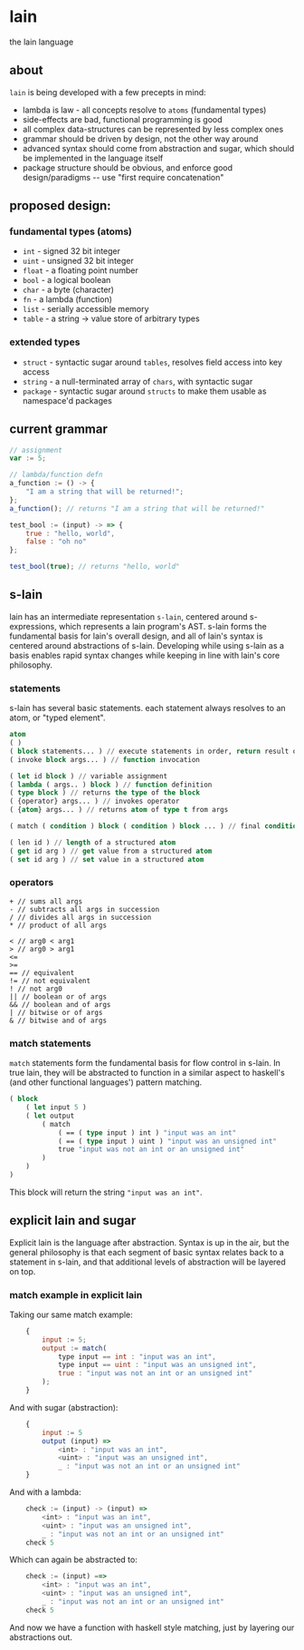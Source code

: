 # lain
the lain language

## about
`lain` is being developed with a few precepts in mind:
* lambda is law - all concepts resolve to `atoms` (fundamental types)
* side-effects are bad, functional programming is good
* all complex data-structures can be represented by less complex ones
* grammar should be driven by design, not the other way around
* advanced syntax should come from abstraction and sugar, which should be implemented in the language itself
* package structure should be obvious, and enforce good design/paradigms -- use "first require concatenation"

## proposed design:

### fundamental types (atoms)
* `int` - signed 32 bit integer
* `uint` - unsigned 32 bit integer
* `float` - a floating point number
* `bool` - a logical boolean
* `char` - a byte (character)
* `fn` - a lambda (function)
* `list` - serially accessible memory
* `table` - a string -> value store of arbitrary types

### extended types
* `struct` - syntactic sugar around `tables`, resolves field access into key access
* `string` - a null-terminated array of `chars`, with syntactic sugar
* `package` - syntactic sugar around `structs` to make them usable as namespace'd packages

## current grammar
```javascript
// assignment
var := 5;

// lambda/function defn
a_function := () -> {
	"I am a string that will be returned!";
};
a_function(); // returns "I am a string that will be returned!"

test_bool := (input) -> => {
	true : "hello, world",
	false : "oh no"
};

test_bool(true); // returns "hello, world"
```


## s-lain
lain has an intermediate representation `s-lain`, centered around s-expressions, which represents a lain program's AST.
s-lain forms the fundamental basis for lain's overall design, and all of lain's syntax is centered around abstractions of s-lain.
Developing while using s-lain as a basis enables rapid syntax changes while keeping in line with lain's core philosophy.

### statements
s-lain has several basic statements. each statement always resolves to an atom, or "typed element".
```lisp
atom
( )
( block statements... ) // execute statements in order, return result of last
( invoke block args... ) // function invocation

( let id block ) // variable assignment
( lambda ( args.. ) block ) // function definition
( type block ) // returns the type of the block
( {operator} args... ) // invokes operator
( {atom} args... ) // returns atom of type t from args

( match ( condition ) block ( condition ) block ... ) // final condition should match true to act as an "else"

( len id ) // length of a structured atom
( get id arg ) // get value from a structured atom
( set id arg ) // set value in a structured atom
```

### operators
```
+ // sums all args
- // subtracts all args in succession
/ // divides all args in succession
* // product of all args

< // arg0 < arg1
> // arg0 > arg1
<=
>=
== // equivalent
!= // not equivalent
! // not arg0
|| // boolean or of args
&& // boolean and of args
| // bitwise or of args
& // bitwise and of args
```


### match statements
`match` statements form the fundamental basis for flow control in s-lain. In true lain, they will be abstracted to function in a similar aspect to haskell's (and other functional languages') pattern matching.
```lisp
( block
    ( let input 5 )
    ( let output
        ( match
            ( == ( type input ) int ) "input was an int"
            ( == ( type input ) uint ) "input was an unsigned int"
            true "input was not an int or an unsigned int"
        )
    )
)
```

This block will return the string `"input was an int"`.


## explicit lain and sugar
Explicit lain is the language after abstraction. Syntax is up in the air, but the general philosophy is that each segment of basic syntax relates back to a statement in s-lain, and that additional levels of abstraction will be layered on top.


### match example in explicit lain
Taking our same match example:
```javascript
	{
		input := 5;
		output := match(
			type input == int : "input was an int",
			type input == uint : "input was an unsigned int",
			true : "input was not an int or an unsigned int"
		);
	}
```

And with sugar (abstraction):
```javascript
	{
		input := 5
		output (input) =>
			<int> : "input was an int",
			<uint> : "input was an unsigned int",
			_ : "input was not an int or an unsigned int"
	}
```

And with a lambda:
```javascript
	check := (input) -> (input) =>
		<int> : "input was an int",
		<uint> : "input was an unsigned int",
		_ : "input was not an int or an unsigned int"
	check 5
```

Which can again be abstracted to:
```javascript
	check := (input) ==>  
		<int> : "input was an int",
		<uint> : "input was an unsigned int",
		_ : "input was not an int or an unsigned int"
	check 5
```
And now we have a function with haskell style matching, just by layering our abstractions out.
